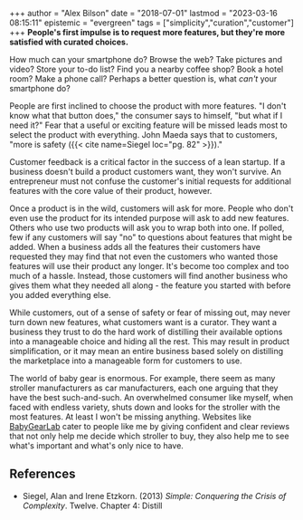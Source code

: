 +++
author = "Alex Bilson"
date = "2018-07-01"
lastmod = "2023-03-16 08:15:11"
epistemic = "evergreen"
tags = ["simplicity","curation","customer"]
+++
**People's first impulse is to request more features, but they're more satisfied with curated choices.**

How much can your smartphone do? Browse the web? Take pictures and video? Store your to-do list? Find you a nearby coffee shop? Book a hotel room? Make a phone call? Perhaps a better question is, what _can't_ your smartphone do?

People are first inclined to choose the product with more features. "I don't know what that button does," the consumer says to himself, "but what if I need it?" Fear that a useful or exciting feature will be missed leads most to select the product with everything. John Maeda says that to customers, "more is safety ({{< cite name=Siegel loc="pg. 82" >}})."

Customer feedback is a critical factor in the success of a lean startup. If a business doesn't build a product customers want, they won't survive. An entrepreneur must not confuse the customer's initial requests for additional features with the core value of their product, however.

Once a product is in the wild, customers will ask for more. People who don't even use the product for its intended purpose will ask to add new features. Others who use two products will ask you to wrap both into one. If polled, few if any customers will say "no" to questions about features that might be added. When a business adds all the features their customers have requested they may find that not even the customers who wanted those features will use their product any longer. It's become too complex and too much of a hassle. Instead, those customers will find another business who gives them what they needed all along - the feature you started with before you added everything else.

While customers, out of a sense of safety or fear of missing out, may never turn down new features, what customers want is a curator. They want a business they trust to do the hard work of distilling their available options into a manageable choice and hiding all the rest. This may result in product simplification, or it may mean an entire business based solely on distilling the marketplace into a manageable form for customers to use.

The world of baby gear is enormous. For example, there seem as many stroller manufacturers as car manufacturers, each one arguing that they have the best such-and-such. An overwhelmed consumer like myself, when faced with endless variety, shuts down and looks for the stroller with the most features. At least I won't be missing anything. Websites like [BabyGearLab](https://www.babygearlab.com/) cater to people like me by giving confident and clear reviews that not only help me decide which stroller to buy, they also help me to see what's important and what's only nice to have.

## References

- Siegel, Alan and Irene Etzkorn. (2013) _Simple: Conquering the Crisis of Complexity_. Twelve. Chapter 4: Distill
